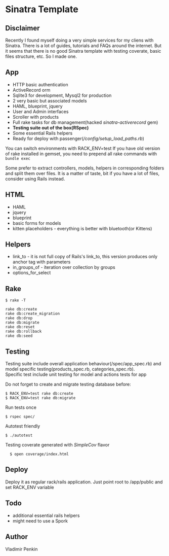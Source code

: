 # Sinatra Template

## Disclaimer
  Recently I found myself doing a very simple services for my cliens with Sinatra. There is a lot of guides, tutorials and FAQs around the internet. But it seems that there is no good Sinatra template with testing coverate, basic files structure, etc. So I made one.

## App
  * HTTP basic authentication 
  * ActiveRecord orm
  * Sqlite3 for development, Mysql2 for production
  * 2 very basic but associated models
  * HAML, blueprint, jquery
  * User and Admin interfaces
  * Scroller with products
  * Full rake tasks for db management(hacked _sinatra-activerecord_ gem)
  * **Testing suite out of the box(RSpec)**
  * Some essential Rails helpers 
  * Ready for deploy with passenger(_/config/setup\_load\_paths.rb_)
  
  You can switch environments with RACK_ENV=test
  If you have old version of rake installed in gemset, you need to prepend all rake commands with `bundle exec`
  
  Some prefer to extract controllers, models, helpers in corresponding folders and split them over files. It is a matter of taste, bit if you have a lot of files, consider using Rails instead.
  
## HTML
  * HAML
  * jquery
  * blueprint 
  * basic forms for models
  * kitten placeholders - everything is better with bluetooth(or Kittens)
  
## Helpers
  * link\_to - it is not full copy of Rails's link_to, this version produces only anchor tag with parameters
  * in\_groups\_of - iteration over collection by groups
  * options\_for\_select

## Rake 
  
    $ rake -T

    rake db:create
    rake db:create_migration
    rake db:drop
    rake db:migrate
    rake db:reset
    rake db:rollback
    rake db:seed

## Testing
  Testing suite include overall application behaviour(/spec/app_spec.rb) and model specific testing(products_spec.rb, categories_spec.rb).  
  Specific test include unit testing for model and actions tests for app
  
  Do not forget to create and migrate testing database before:
  
    $ RACK_ENV=test rake db:create
    $ RACK_ENV=test rake db:migrate
    

  Run tests once
    
    $ rspec spec/
    
  Autotest friendly

    $ ./autotest
    
  Testing coverate generated with _SimpleCov_ flavor
      
      $ open coverage/index.html
      
## Deploy

  Deploy it as regular rack/rails application. Just point root to /app/public and set RACK_ENV variable
  
## Todo

  * additional essential rails helpers
  * might need to use a Spork

## Author
  Vladimir Penkin